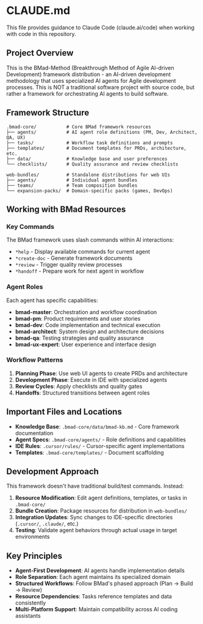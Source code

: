 # CLAUDE.md

This file provides guidance to Claude Code (claude.ai/code) when working with code in this repository.

## Project Overview

This is the BMad-Method (Breakthrough Method of Agile AI-driven Development) framework distribution - an AI-driven development methodology that uses specialized AI agents for Agile development processes. This is NOT a traditional software project with source code, but rather a framework for orchestrating AI agents to build software.

## Framework Structure

```
.bmad-core/           # Core BMad framework resources
├── agents/           # AI agent role definitions (PM, Dev, Architect, QA, UX)
├── tasks/            # Workflow task definitions and prompts
├── templates/        # Document templates for PRDs, architecture, etc.
├── data/             # Knowledge base and user preferences
└── checklists/       # Quality assurance and review checklists

web-bundles/          # Standalone distributions for web UIs
├── agents/           # Individual agent bundles
├── teams/            # Team composition bundles
└── expansion-packs/  # Domain-specific packs (games, DevOps)
```

## Working with BMad Resources

### Key Commands

The BMad framework uses slash commands within AI interactions:
- `*help` - Display available commands for current agent
- `*create-doc` - Generate framework documents
- `*review` - Trigger quality review processes
- `*handoff` - Prepare work for next agent in workflow

### Agent Roles

Each agent has specific capabilities:
- **bmad-master**: Orchestration and workflow coordination
- **bmad-pm**: Product requirements and user stories
- **bmad-dev**: Code implementation and technical execution
- **bmad-architect**: System design and architecture decisions
- **bmad-qa**: Testing strategies and quality assurance
- **bmad-ux-expert**: User experience and interface design

### Workflow Patterns

1. **Planning Phase**: Use web UI agents to create PRDs and architecture
2. **Development Phase**: Execute in IDE with specialized agents
3. **Review Cycles**: Apply checklists and quality gates
4. **Handoffs**: Structured transitions between agent roles

## Important Files and Locations

- **Knowledge Base**: `.bmad-core/data/bmad-kb.md` - Core framework documentation
- **Agent Specs**: `.bmad-core/agents/` - Role definitions and capabilities
- **IDE Rules**: `.cursor/rules/` - Cursor-specific agent implementations
- **Templates**: `.bmad-core/templates/` - Document scaffolding

## Development Approach

This framework doesn't have traditional build/test commands. Instead:

1. **Resource Modification**: Edit agent definitions, templates, or tasks in `.bmad-core/`
2. **Bundle Creation**: Package resources for distribution in `web-bundles/`
3. **Integration Updates**: Sync changes to IDE-specific directories (`.cursor/`, `.claude/`, etc.)
4. **Testing**: Validate agent behaviors through actual usage in target environments

## Key Principles

- **Agent-First Development**: AI agents handle implementation details
- **Role Separation**: Each agent maintains its specialized domain
- **Structured Workflows**: Follow BMad's phased approach (Plan → Build → Review)
- **Resource Dependencies**: Tasks reference templates and data consistently
- **Multi-Platform Support**: Maintain compatibility across AI coding assistants
